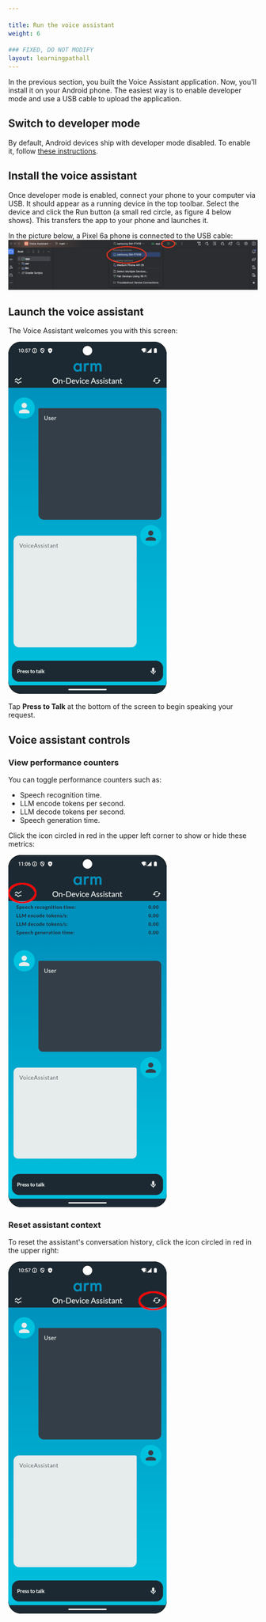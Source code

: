 ```yaml
---

title: Run the voice assistant
weight: 6

### FIXED, DO NOT MODIFY
layout: learningpathall
---
```


In the previous section, you built the Voice Assistant application. Now, you'll install it on your Android phone. The easiest way is to enable developer mode and use a USB cable to upload the application.

## Switch to developer mode

By default, Android devices ship with developer mode disabled. To enable it, follow [these instructions](https://developer.android.com/studio/debug/dev-options).

## Install the voice assistant

Once developer mode is enabled, connect your phone to your computer via USB. It should appear as a running device in the top toolbar. Select the device and click the Run button (a small red circle, as figure 4 below shows). This transfers the app to your phone and launches it.

In the picture below, a Pixel 6a phone is connected to the USB cable:
![example image alt-text#center](upload.png "Figure 5: Upload the Voice App")

## Launch the voice assistant

The Voice Assistant welcomes you with this screen:

![example image alt-text#center](voice_assistant_view1.png "Figure 6: Welcome Screen")

Tap **Press to Talk** at the bottom of the screen to begin speaking your request.

## Voice assistant controls

### View performance counters

You can toggle performance counters such as:
- Speech recognition time.
- LLM encode tokens per second.
- LLM decode tokens per second.
- Speech generation time.

Click the icon circled in red in the upper left corner to show or hide these metrics:

![example image alt-text#center](voice_assistant_view2.png "Figure 7: Performance Counters")

### Reset assistant context

To reset the assistant's conversation history, click the icon circled in red in the upper right:

![example image alt-text#center](voice_assistant_view3.png "Figure 8: Reset the Voice Assistant's Context")

